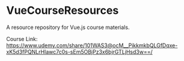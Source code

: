 # VueCourseResources
A resource repository for Vue.js course materials.

Course Link:
https://www.udemy.com/share/101WAS3@ocM__PikkmkbQLGfDqxe-xK5d3fPQNLrHlawc7c0s-sEm5OBjPz3x6bjrGTLjHsd3w==/
